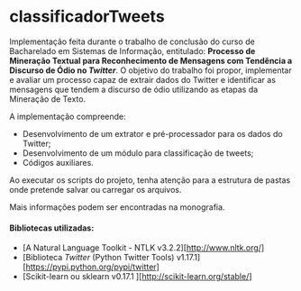 # classificadorTweets

Implementação feita durante o trabalho de conclusão do curso de Bacharelado em Sistemas de Informação, entitulado: **Processo de Mineração Textual para Reconhecimento de Mensagens com Tendência a Discurso de Ódio no _Twitter_**. 
O objetivo do trabalho foi propor, implementar e avaliar um processo capaz de extrair dados do Twitter e identificar as mensagens que tendem a discurso de ódio utilizando as etapas da Mineração de Texto.

A implementação compreende:
- Desenvolvimento de um extrator e pré-processador para os dados do Twitter;
- Desenvolvimento de um módulo para classificação de tweets;
- Códigos auxiliares.

Ao executar os scripts do projeto, tenha atenção para a estrutura de pastas onde pretende salvar ou carregar os arquivos.

Mais informações podem ser encontradas na monografia.
#### Bibliotecas utilizadas:
- [A Natural Language Toolkit - NTLK v3.2.2][http://www.nltk.org/]
- [Biblioteca _Twitter_ (Python Twitter Tools) v1.17.1][https://pypi.python.org/pypi/twitter]
- [Scikit-learn ou sklearn v0.17.1 ][http://scikit-learn.org/stable/]